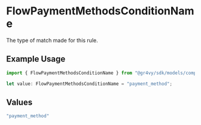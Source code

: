 # FlowPaymentMethodsConditionName

The type of match made for this rule.

## Example Usage

```typescript
import { FlowPaymentMethodsConditionName } from "@gr4vy/sdk/models/components";

let value: FlowPaymentMethodsConditionName = "payment_method";
```

## Values

```typescript
"payment_method"
```
